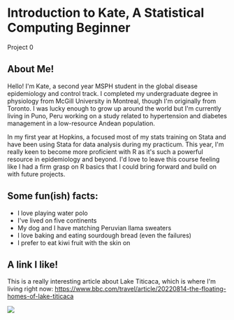 # Introduction to Kate, A Statistical Computing Beginner
Project 0 

## About Me!

Hello! I'm Kate, a second year MSPH student in the global disease epidemiology and control track. I completed my undergraduate degree in physiology from McGill University in Montreal, though I'm originally from Toronto. I was lucky enough to grow up around the world but I'm currently living in Puno, Peru working on a study related to hypertension and diabetes management in a low-resource Andean population. 

In my first year at Hopkins, a focused most of my stats training on Stata and have been using Stata for data analysis during my practicum. This year, I'm really keen to become more proficient with R as it's such a powerful resource in epidemiology and beyond. I'd love to leave this course feeling like I had a firm grasp on R basics that I could bring forward and build on with future projects. 

## Some fun(ish) facts:

- I love playing water polo
- I've lived on five continents 
- My dog and I have matching Peruvian llama sweaters 
- I love baking and eating sourdough bread (even the failures)
- I prefer to eat kiwi fruit with the skin on

## A link I like! 

This is a really interesting article about Lake Titicaca, which is where I'm living right now: https://www.bbc.com/travel/article/20220814-the-floating-homes-of-lake-titicaca 

![](https://www.youtube.com/shorts/clLjF1Rjz6s)
